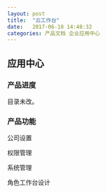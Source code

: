 ```yaml
---
layout: post
title:  "云工作台"
date:   2017-06-18 14:48:32
categories: 产品文档 企业应用中心
---
```


## 应用中心

### 产品进度


目录未改。

### 产品功能


公司设置

权限管理

系统管理

角色工作台设计